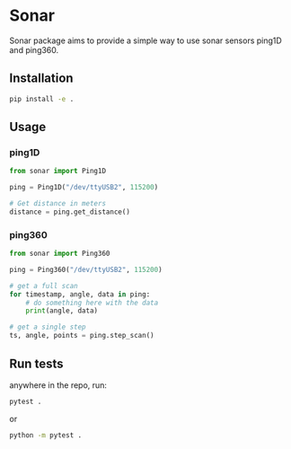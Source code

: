# Sonar

Sonar package aims to provide a simple way to use sonar sensors ping1D and ping360.

## Installation

```bash
pip install -e .
```

## Usage

### ping1D

```python
from sonar import Ping1D

ping = Ping1D("/dev/ttyUSB2", 115200)

# Get distance in meters
distance = ping.get_distance()
```

### ping360

```python
from sonar import Ping360

ping = Ping360("/dev/ttyUSB2", 115200)

# get a full scan
for timestamp, angle, data in ping:
    # do something here with the data
    print(angle, data)

# get a single step
ts, angle, points = ping.step_scan()
```

## Run tests

anywhere in the repo, run:

```bash
pytest .
```
or 
```bash
python -m pytest .
```
